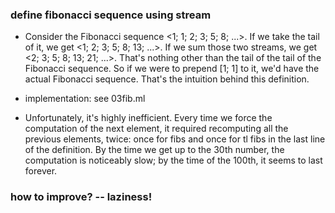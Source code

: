 ### define fibonacci sequence using stream 
* Consider the Fibonacci sequence <1; 1; 2; 3; 5; 8; ...>. If we take the tail of it, we get <1; 2; 3; 5; 8; 13; ...>. If we sum those two streams, we get <2; 3; 5; 8; 13; 21; ...>. That's nothing other than the tail of the tail of the Fibonacci sequence. So if we were to prepend [1; 1] to it, we'd have the actual Fibonacci sequence. That's the intuition behind this definition.

* implementation: see 03fib.ml

* Unfortunately, it's highly inefficient. Every time we force the computation of the next element, it required recomputing all the previous elements, twice: once for fibs and once for tl fibs in the last line of the definition. By the time we get up to the 30th number, the computation is noticeably slow; by the time of the 100th, it seems to last forever.

### how to improve? -- laziness!
